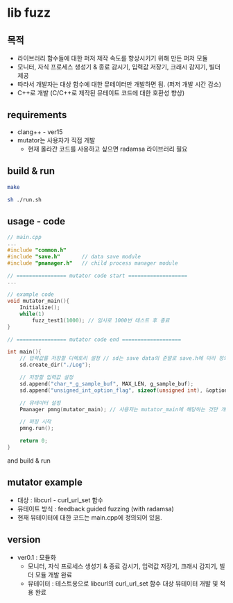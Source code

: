 # lib fuzz

## 목적
- 라이브러리 함수들에 대한 퍼저 제작 속도를 향상시키기 위해 만든 퍼저 모듈
- 모니터, 자식 프로세스 생성기 & 종료 감시기, 입력값 저장기, 크래시 감지기, 빌더 제공
- 따라서 개발자는 대상 함수에 대한 뮤테이터만 개발하면 됨. (퍼저 개발 시간 감소)
- C++로 개발 (C/C++로 제작된 뮤테이트 코드에 대한 호환성 향상)

## requirements
- clang++ - ver15
- mutator는 사용자가 직접 개발 
    - 현재 올라간 코드를 사용하고 싶으면 radamsa 라이브러리 필요

## build & run
```sh
make

sh ./run.sh
```

## usage - code
```c
// main.cpp
...
#include "common.h"     
#include "save.h"       // data save module
#include "pmanager.h"   // child process manager module

// ================ mutator code start ===================
...

// example code
void mutator_main(){
    Initialize();
    while(1)
        fuzz_test1(1000); // 임시로 1000번 테스트 후 종료
}

// ================ mutator code end ===================

int main(){
    // 입력값를 저장할 디렉토리 설정 // sd는 save data의 준말로 save.h에 미리 정의 되어있음
    sd.create_dir("./Log"); 

    // 저장할 입력값 설정
    sd.append("char_*_g_sample_buf", MAX_LEN, g_sample_buf);
    sd.append("unsigned_int_option_flag", sizeof(unsigned int), &option_flag);

    // 뮤테이터 설정
    Pmanager pmng(mutator_main); // 사용자는 mutator_main에 해당하는 것만 개발하면 됨.

    // 퍼징 시작
    pmng.run();

    return 0;
}
```
and build & run

## mutator example
- 대상 : libcurl - curl_url_set 함수
- 뮤테이트 방식 : feedback guided fuzzing (with radamsa)
- 현재 뮤테이터에 대한 코드는 main.cpp에 정의되어 있음.

## version
- ver0.1 : 모듈화
    - 모니터, 자식 프로세스 생성기 & 종료 감시기, 입력값 저장기, 크래시 감지기, 빌더 모듈 개발 완료
    - 뮤테이터 : 테스트용으로 libcurl의 curl_url_set 함수 대상 뮤테이터 개발 및 적용 완료

